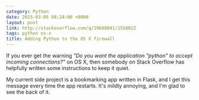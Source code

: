 ```yaml
---
category: Python
date: 2015-03-05 08:24:00 +0000
layout: post
link: http://stackoverflow.com/q/19688841/1558022
tags: python os-x
title: Adding Python to the OS X firewall
---
```


If you ever get the warning *"Do you want the application "python" to accept incoming connections?"* on OS X, then somebody on Stack Overflow has helpfully written some instructions to keep it quiet.

My current side project is a bookmarking app written in Flask, and I get this  message every time the app restarts. It's mildly annoying, and I'm glad to see the back of it.